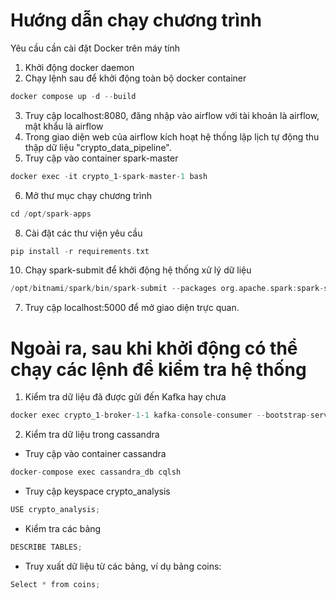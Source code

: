 # Hướng dẫn chạy chương trình

Yêu cầu cần cài đặt Docker trên máy tính

1. Khởi động docker daemon
2. Chạy lệnh sau để khởi động toàn bộ docker container 
```c
docker compose up -d --build
```

3. Truy cập localhost:8080, đăng nhập vào airflow với tài khoản là airflow, mật khẩu là airflow
4. Trong giao diện web của airflow kích hoạt hệ thống lập lịch tự động thu thập dữ liệu "crypto_data_pipeline".
5. Truy cập vào container spark-master
```c
docker exec -it crypto_1-spark-master-1 bash
```
6. Mở thư mục chạy chương trình
```c
cd /opt/spark-apps
```
8. Cài đặt các thư viện yêu cầu
```c
pip install -r requirements.txt
```
10. Chạy spark-submit để khởi động hệ thống xử lý dữ liệu
```c
/opt/bitnami/spark/bin/spark-submit --packages org.apache.spark:spark-sql-kafka-0-10_2.12:3.3.0,org.apache.kafka:kafka-clients:3.7.0,org.apache.commons:commons-pool2:2.12.0,org.apache.spark:spark-token-provider-kafka-0-10_2.12:3.3.0,org.apache.spark:spark-streaming-kafka-0-10-assembly_2.12:3.3.0,com.datastax.spark:spark-cassandra-connector_2.12:3.1.0 --conf spark.driver.extraJavaOptions="-Djava.net.preferIPv4Stack=true",spark.executor.extraJavaOptions="-Djava.net.preferIPv4Stack=true" --master spark://spark-master:7077 /opt/spark-apps/spark-streaming.py

```
7. Truy cập localhost:5000 để mở giao diện trực quan.


# Ngoài ra, sau khi khởi động có thể chạy các lệnh để kiểm tra hệ thống

1. Kiểm tra dữ liệu đã được gửi đến Kafka hay chưa
```c
docker exec crypto_1-broker-1-1 kafka-console-consumer --bootstrap-server localhost:29092 --topic cryptoAllData --from-beginning
```

2. Kiểm tra dữ liệu trong cassandra
- Truy cập vào container cassandra
```c
docker-compose exec cassandra_db cqlsh
```
- Truy cập keyspace crypto_analysis
```c
USE crypto_analysis;
```
- Kiểm tra các bảng
```c
DESCRIBE TABLES;
```
- Truy xuất dữ liệu từ các bảng, ví dụ bảng coins:
```c
Select * from coins;
```
